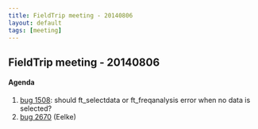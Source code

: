 ```yaml
---
title: FieldTrip meeting - 20140806
layout: default
tags: [meeting]
---
```


## FieldTrip meeting - 20140806

#### Agenda

 1.  [bug 1508](http://bugzilla.fieldtriptoolbox.org/show_bug.cgi?id=1508): should ft_selectdata or ft_freqanalysis error when no data is selected?
 2.  [bug 2670](http://bugzilla.fieldtriptoolbox.org/show_bug.cgi?id=2670) (Eelke)

